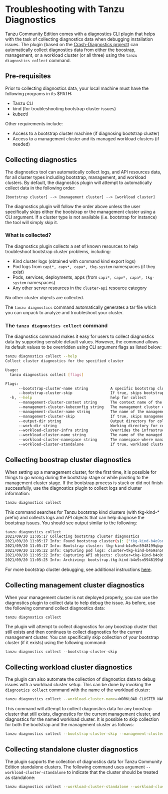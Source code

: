 # Troubleshooting with Tanzu Diagnostics

Tanzu Community Edition comes with a diagnostics CLI plugin that helps with the task of collecting diagnostics data when debugging installation issues.  The plugin (based on the [Crash-Diagnostics project](https://github.com/vmware-tanzu/crash-diagnostics)) can automatically collect diagnostics data from either the boostrap, management, or a workload cluster (or all three) using the `tanzu diagnostics collect` command.

## Pre-requisites

Prior to collecting diagnostics data, your local machine must have the following programs in its $PATH:

* Tanzu CLI
* kind (for troubleshooting bootstrap cluster issues)
* kubectl

Other requirements include:

* Access to a bootstrap cluster machine (if diagnosing bootstrap cluster)
* Access to a management cluster and its managed workload clusters (if needed)

## Collecting diagnostics

The diagnostics tool can automatically collect logs, and API resources data, for all cluster types including bootstrap, management, and workload clusters.  By default, the diagnostics plugin will attempt to automatically collect data in the following order:

```text
[bootstrap cluster] --> [management cluster] --> [workload cluster]
```

The diagnostics plugin will follow the order above unless the user specifically skips either the bootstrap or the management cluster using a CLI argument. If a cluster type is not available (i.e. bootstrap for instance) the tool will simply skip it.

### What is collected?

The diagnostics plugin collects a set of known resources to help troubleshoot bootstrap cluster problems, including:

* Kind cluster logs (obtained with command kind export logs)
* Pod logs from `capi*, capv*, capa*, tkg-system` namespaces (if they exist)
* Pods, services, deployments, apps (from `capi*, capv*, capa*, tkg-system` namespaces)
* Any other server resources in the `cluster-api` resource category

No other cluster objects are collected.

The `tanzu diagnostics` command automatically generates a tar file which you can unpack to analyze and troubleshoot your cluster.

### The `tanzu diagnostics collect` command

The diagnostics command makes it easy for users to collect diagnostics data by supporting sensible default values. However, the command allows its default values to be overridden using CLI argument flags as listed below:

```sh
tanzu diagnostics collect --help
Collect cluster diagnostics for the specified cluster

Usage:
  tanzu diagnostics collect [flags]

Flags:
      --bootstrap-cluster-name string          A specific bootstrap cluster name to diagnose
      --bootstrap-cluster-skip                 If true, skips bootstrap cluster diagnostics
  -h, --help                                   help for collect
      --management-cluster-context string      The context name of the management cluster (required) (default "mgmt-webtier-1-admin@mgmt-webtier-1")
      --management-cluster-kubeconfig string   The management cluster config file (required) (default "${HOME}/.kube-tkg/config")
      --management-cluster-name string         The name of the management cluster (required) (default "mgmt-webtier-1")
      --management-cluster-skip                If true, skips management cluster diagnostics
      --output-dir string                      Output directory for collected bundle (default "./")
      --work-dir string                        Working directory for collected data (default "${HOME}/.config/tanzu/diagnostics")
      --workload-cluster-infra string          Overrides the infrastructure type for the managed cluster (i.e. aws, azure, vsphere, etc) (default "docker")
      --workload-cluster-name string           The name of the managed cluster for which to collect diagnostics (required)
      --workload-cluster-namespace string      The namespace where managed workload resources are stored (required)
      --workload-cluster-standalone            If true, workload cluster is treated as standalone
```

## Collecting boostrap cluster diagnostics

When setting up a management cluster, for the first time, it is possible for things to go wrong during the bootstrap stage or while pivoting to the management cluster stage.  If the bootstrap process is stuck or did not finish successfully, use the diagnostics plugin to collect logs and cluster information:

```sh
tanzu diagnostics collect
```

This command searches for Tanzu bootstrap kind clusters (with tkg-kind-* prefix) and collects logs and API objects that can help diagnose the bootstrap issues. You should see output similar to the following:

```sh
tanzu diagnostics collect
2021/09/20 11:05:17 Collecting bootstrap cluster diagnostics
2021/09/20 11:05:17 Info: Found bootstrap cluster(s): ["tkg-kind-b4o9sn5948199qbgca8d"]
2021/09/20 11:05:17 Info: Bootstrap cluster: tkg-kind-b4o9sn5948199qbgca8d: capturing node logs
2021/09/20 11:05:22 Info: Capturing pod logs: cluster=tkg-kind-b4o9sn5948199qbgca8d
2021/09/20 11:05:22 Info: Capturing API objects: cluster=tkg-kind-b4o9sn5948199qbgca8d
2021/09/20 11:05:25 Info: Archiving: bootstrap.tkg-kind-b4o9sn5948199qbgca8d.diagnostics.tar.gz
```

For more bootstrap cluster debugging, see additional instructions [here](./tsg-bootstrap).

## Collecting management cluster diagnostics

When your management cluster is not deployed properly, you can use the diagnostics plugin to collect data to help debug the issue. As before, use the following command collect diagnostics data:

```sh
tanzu diagnostics collect
```

The plugin will attempt to collect diagnostics for any boostrap cluster that still exists and then continues to collect diagnostics for the current management cluster.  You can specifically skip collection of your bootstrap cluster (if it exists) using the following command:

```shell
tanzu diagnostics collect --bootstrap-cluster-skip
```

## Collecting workload cluster diagnostics

The plugin can also automate the collection of diagnostics data to debug issues with a workload cluster setup. This can be done by invoking the `diagnostics collect` command with the name of the workload cluster:

```sh
tanzu diagnostics collect --workload-cluster-name=<WORKLOAD_CLUSTER_NAME>
```

This command will attempt to collect diagnostics data for any boostrap cluster that still exists, diagnostics for the current management cluster, and diagnostics for the named workload cluster.  It is possible to skip collection for both the bootstrap and the management cluster as follows:

```sh
tanzu diagnostics collect --bootstrap-cluster-skip --management-cluster-skip --workload-cluster-name=<WORKLOAD_CLUSTER_NAME>
```

## Collecting standalone cluster diagnostics

The plugin supports the collection of diagnostics data for Tanzu Community Edition standalone clusters.  The following command uses argument `--workload-cluster-standalone` to indicate that the cluster should be treated as standalone:

```sh
tanzu diagnostics collect --workload-cluster-standalone --workload-cluster-name=<WORKLOAD_CLUSTER_NAME>
```
